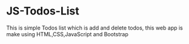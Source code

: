 # JS-Todos-List
This is simple Todos list which is add and delete todos, this web app is make using HTML,CSS,JavaScript and Bootstrap 
